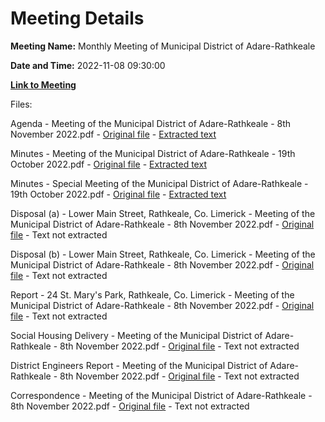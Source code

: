# Meeting Details

**Meeting Name:** Monthly Meeting of Municipal District of Adare-Rathkeale

**Date and Time:** 2022-11-08 09:30:00

**[Link to Meeting](https://www.limerick.ie/council/whats-on/monthly-meeting-municipal-district-adare-rathkeale-85)**

Files: 

Agenda - Meeting of the Municipal District of Adare-Rathkeale - 8th November 2022.pdf - [Original file](https://www.limerick.ie/sites/default/files/media/documents/2022-11/00%20Agenda%208th%20November%2C%202022.pdf) - [Extracted text](./Agenda%20-%20Meeting%20of%20the%20Municipal%20District%20of%20Adare-Rathkeale%20-%208th%20November%202022.md)

Minutes - Meeting of the Municipal District of Adare-Rathkeale - 19th October 2022.pdf - [Original file](https://www.limerick.ie/sites/default/files/media/documents/2022-11/01%20%28a%29%20Minutes%20of%20Monthly%20Meeting%2019th%20October%2C%202022.pdf) - [Extracted text](./Minutes%20-%20Meeting%20of%20the%20Municipal%20District%20of%20Adare-Rathkeale%20-%2019th%20October%202022.md)

Minutes - Special Meeting of the Municipal District of Adare-Rathkeale - 19th October 2022.pdf - [Original file](https://www.limerick.ie/sites/default/files/media/documents/2022-11/01%20%28b%29%20Minutes%20of%20Special%20Meeting%2019th%20October%2C%202022.pdf) - [Extracted text](./Minutes%20-%20Special%20Meeting%20of%20the%20Municipal%20District%20of%20Adare-Rathkeale%20-%2019th%20October%202022.md)

Disposal (a) - Lower Main Street, Rathkeale, Co. Limerick - Meeting of the Municipal District of Adare-Rathkeale - 8th November 2022.pdf - [Original file](https://www.limerick.ie/sites/default/files/media/documents/2022-11/02%20%28a%29%20Disposal%20Lower%20Main%20Street%2C%20Rathkeale%2C%20Co.%20Limerick.pdf) - Text not extracted

Disposal (b) - Lower Main Street, Rathkeale, Co. Limerick - Meeting of the Municipal District of Adare-Rathkeale - 8th November 2022.pdf - [Original file](https://www.limerick.ie/sites/default/files/media/documents/2022-11/02%20%28b%29%20Disposal%20Lower%20Main%20Street%2C%20Rathkeale%2C%20Co.%20Limerick.pdf) - Text not extracted

Report - 24 St. Mary's Park, Rathkeale, Co. Limerick - Meeting of the Municipal District of Adare-Rathkeale - 8th November 2022.pdf - [Original file](https://www.limerick.ie/sites/default/files/media/documents/2022-11/03%20Report%20on%2024%20St.%20Mary%27s%20Park%2C%20Rathkeale.pdf) - Text not extracted

Social Housing Delivery - Meeting of the Municipal District of Adare-Rathkeale - 8th November 2022.pdf - [Original file](https://www.limerick.ie/sites/default/files/media/documents/2022-11/04%20Social%20Housing%20Delivery%20November%202022.pdf) - Text not extracted

District Engineers Report - Meeting of the Municipal District of Adare-Rathkeale - 8th November 2022.pdf - [Original file](https://www.limerick.ie/sites/default/files/media/documents/2022-11/05%20District%20Engineers%20Report%20November%202022.pdf) - Text not extracted

Correspondence - Meeting of the Municipal District of Adare-Rathkeale - 8th November 2022.pdf - [Original file](https://www.limerick.ie/sites/default/files/media/documents/2022-11/08%20Correspondence.pdf) - Text not extracted

